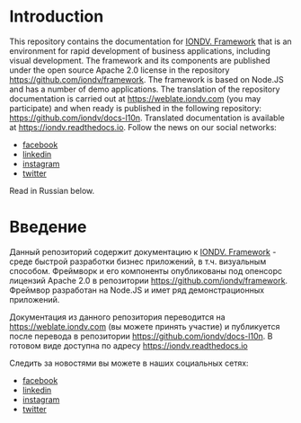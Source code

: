 # Introduction
This repository contains the documentation for [IONDV. Framework](https://iondv.com) that is an 
environment for rapid development of business applications, including visual development. 
The framework and its components are published under the open source Apache 2.0 license in the repository 
https://github.com/iondv/framework. The framework is based on Node.JS and has a number of demo applications.
The translation of the repository documentation is carried out at https://weblate.iondv.com (you may participate) and when ready is published in the following repository: https://github.com/iondv/docs-l10n. Translated documentation is available at https://iondv.readthedocs.io.
Follow the news on our social networks:
* [facebook](https://www.facebook.com/iondv/)
* [linkedin](https://www.linkedin.com/company/iondv/)
* [instagram](https://www.instagram.com/iondv/)
* [twitter](https://twitter.com/ion_dv)


Read in Russian below.

# Введение

Данный репозиторий содержит документацию к [IONDV. Framework](https://iondv.com) - среде быстрой разработки бизнес приложений, 
в т.ч. визуальным способом. Фреймворк и его компоненты опубликованы под опенсорс лицензий Apache 2.0 в репозитории
 https://github.com/iondv/framework. Фреймвор разработан на Node.JS и имет ряд демонстрационных приложений.
 
Документация из данного репозитория переводится на https://weblate.iondv.com (вы можете принять участие) и публикуется после перевода в репозитории
https://github.com/iondv/docs-l10n. В готовом виде доступна по адресу https://iondv.readthedocs.io

Следить за новостями вы можете в наших социальных сетях:
* [facebook](https://www.facebook.com/iondv/)
* [linkedin](https://www.linkedin.com/company/iondv/)
* [instagram](https://www.instagram.com/iondv/)
* [twitter](https://twitter.com/ion_dv)
